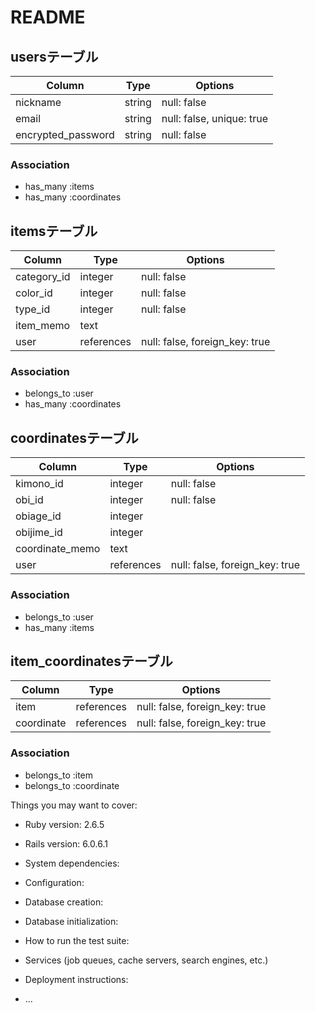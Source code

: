 # README

## usersテーブル

| Column             | Type       | Options                       |
|--------------------|------------|-------------------------------|
| nickname           | string     | null: false                   |
| email              | string     | null: false, unique: true     |
| encrypted_password | string     | null: false                   |

### Association

- has_many :items
- has_many :coordinates


## itemsテーブル

| Column             | Type       | Options                        |
|--------------------|------------|--------------------------------|
| category_id        | integer    | null: false                    |
| color_id           | integer    | null: false                    |
| type_id            | integer    | null: false                    |
| item_memo          | text       |                                |
| user               | references | null: false, foreign_key: true |

### Association

- belongs_to :user
- has_many :coordinates


## coordinatesテーブル

| Column             | Type       | Options                        |
|--------------------|------------|--------------------------------|
| kimono_id          | integer    | null: false                    |
| obi_id             | integer    | null: false                    |
| obiage_id          | integer    |                                |
| obijime_id         | integer    |                                |
| coordinate_memo    | text       |                                |
| user               | references | null: false, foreign_key: true |

### Association

- belongs_to :user
- has_many :items


## item_coordinatesテーブル

| Column             | Type       | Options                        |
|--------------------|------------|--------------------------------|
| item               | references | null: false, foreign_key: true |
| coordinate         | references | null: false, foreign_key: true |

### Association

- belongs_to :item
- belongs_to :coordinate


Things you may want to cover:

* Ruby version: 2.6.5

* Rails version: 6.0.6.1

* System dependencies: 

* Configuration: 

* Database creation: 

* Database initialization: 

* How to run the test suite: 

* Services (job queues, cache servers, search engines, etc.)

* Deployment instructions: 

* ...
